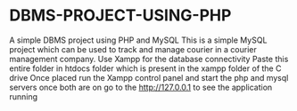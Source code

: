 # DBMS-PROJECT-USING-PHP
A simple DBMS project using PHP and MySQL
This is a simple MySQL project which can be used to track and manage courier in a courier management company.
Use Xampp for the database connectivity
Paste this entire folder in htdocs folder which is present in the xampp folder of the C drive
Once placed run the Xampp control panel and start the php and mysql servers
once both are on go to the http://127.0.0.1 to see the application running
